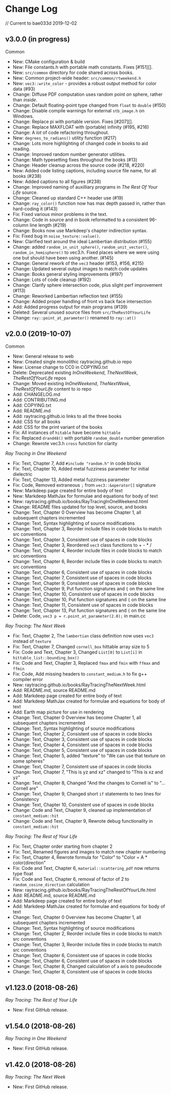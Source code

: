 Change Log
====================================================================================================

// Current to bae033d 2019-12-02

v3.0.0 (in progress)
---------------------
Common
- New: CMake configuration & build
- New: File constants.h with portable math constants. Fixes [#151][].
- New: `src/common` directory for code shared across books.
- New: Common project-wide header: `src/common/rtweekend.h`
- New: `vec3::write_color` - provides a robust output method for color data (#93)
- Change: Diffuse PDF computation uses random point _on_ sphere, rather than _inside_.
- Change: Default floating-point type changed from `float` to `double` (#150)
- Change: Disable compile warnings for external `stb_image.h` on Windows.
- Change: Replace pi with portable version. Fixes [#207][].
- Change: Replace MAXFLOAT with (portable) infinity (#195, #216)
- Change: A _lot_ of code refactoring throughout.
- New: `degrees_to_radians()` utility function (#217)
- Change: Lots more highlighting of changed code in books to aid reading.
- Change: Improved random number generator utilities.
- Change: Math typesetting fixes throughout the books (#13)
- Change: Header cleanup across the source code (#218, #220)
- New: Added code listing captions, including source file name, for all books (#238)
- New: Added captions to all figures (#238)
- Change: Improved naming of auxilliary programs in _The Rest Of Your Life_ source.
- Change: Cleaned up standard C++ header use (#19)
- Change: `ray_color()` function now has max depth passed in, rather than hard-coding it (#143)
- Fix: Fixed various minor problems in the text.
- Change: Code in source and in book reformatted to a consistent 96-column line length (#219)
- Change: Books now use Markdeep's chapter indirection syntax.
- Fix: Fixed bug in `noise_texture::value()`.
- New: Clarified text around the ideal Lambertian distribution (#155)
- Change: added `random_in_unit_sphere()`, `random_unit_vector()`, `random_in_hemisphere()` to
  vec3.h. Fixed places where we were using one but should have been using another. (#145)
- Change: General rework of the `vec3` header (#153, #156, #215)
- Change: Updated several output images to match code updates
- Change: Books general styling improvements (#197)
- Change: Lots of code cleanup (#192)
- Change: Clarify sphere intersection code, plus slight perf improvement (#113)
- Change: Reworked Lambertian reflection text (#155)
- Change: Added proper handling of front vs back face intersection
- Add: Added progress output for main programs (#139)
- Deleted: Several unused source files from `src/TheRestOfYourLife`
- Change: `ray::point_at_parameter()` renamed to `ray::at()`


v2.0.0 (2019-10-07)
--------------------
Common
- New: General release to web
- New: Created single monolithic raytracing.github.io repo
- New: License change to CC0 in COPYING.txt
- Delete: Deprecated existing _InOneWeekend_, _TheNextWeek_, _TheRestOfYourLife_ repos
- Change: Moved existing _InOneWeekend_, _TheNextWeek_, _TheRestOfYourLife_ content to io repo
- Add: CHANGELOG.md
- Add: CONTRIBUTING.md
- Add: COPYING.txt
- Add: README.md
- Add: raytracing.github.io links to all the three books
- Add: CSS for all books
- Add: CSS for the print variant of the books
- Fix: All instances of `hitable` have become `hittable`
- Fix: Replaced `drand48()` with portable `random_double` number generation
- Change: Rewrote vec3.h `cross` function for clarity


_Ray Tracing in One Weekend_
- Fix: Text, Chapter 7, Add `#include "random.h"` in code blocks
- Fix: Text, Chapter 10, Added metal fuzziness parameter for initial dielectric
- Fix: Text, Chapter 13, Added metal fuzziness parameter
- Fix: Code, Removed extraneous `;` from `vec3::&operator[]` signature
- New: Markdeep page created for entire body of text
- New: Markdeep MathJax for formulae and equations for body of text
- New: raytracing.github.io/books/RayTracingInOneWeekend.html
- Change: README files updated for top level, source, and books
- Change: Text, Chapter 0 Overview has become Chapter 1, all subsequent chapters incremented
- Change: Text, Syntax highlighting of source modifications
- Change: Text, Chapter 3, Reorder include files in code blocks to match src conventions
- Change: Text, Chapter 3, Consistent use of spaces in code blocks
- Change: Text, Chapter 3, Reordered `vec3` class functions to + - * /
- Change: Text, Chapter 4, Reorder include files in code blocks to match src conventions
- Change: Text, Chapter 6, Reorder include files in code blocks to match src conventions
- Change: Text, Chapter 6, Consistent use of spaces in code blocks
- Change: Text, Chapter 7, Consistent use of spaces in code blocks
- Change: Text, Chapter 9, Consistent use of spaces in code blocks
- Change: Text, Chapter 9, Put function signatures and `{` on the same line
- Change: Text, Chapter 10, Consistent use of spaces in code blocks
- Change: Text, Chapter 10, Put function signatures and `{` on the same line
- Change: Text, Chapter 11, Consistent use of spaces in code blocks
- Change: Text, Chapter 13, Put function signatures and `{` on the same line
- Delete: Code, `vec3 p = r.point_at_parameter(2.0);` in main.cc


_Ray Tracing: The Next Week_
- Fix: Text, Chapter 2, The `lambertian` class definition now uses `vec3` instead of `texture`
- Fix: Text, Chapter 7, Changed `cornell_box` hittable array size to 5
- Fix: Code and Text, Chapter 3, Changed `List[0]` to `List[i]` in `hittable_list::bounding_box()`
- Fix: Code and Text, Chapter 3, Replaced `fmax` and `fmin` with `ffmax` and `ffmin`
- Fix: Code, Add missing headers to `constant_medium.h` to fix g++ compiler error
- New: raytracing.github.io/books/RayTracingTheNextWeek.html
- Add: README.md, source README.md
- Add: Markdeep page created for entire body of text
- Add: Markdeep MathJax created for formulae and equations for body of text
- Add: Earth map picture for use in rendering
- Change: Text, Chapter 0 Overview has become Chapter 1, all subsequent chapters incremented
- Change: Text, Syntax highlighting of source modifications
- Change: Text, Chapter 2, Consistent use of spaces in code blocks
- Change: Text, Chapter 3, Consistent use of spaces in code blocks
- Change: Text, Chapter 4, Consistent use of spaces in code blocks
- Change: Text, Chapter 5, Consistent use of spaces in code blocks
- Change: Text, Chapter 5, added "texture" to "We can use that texture on some spheres"
- Change: Text, Chapter 7, Consistent use of spaces in code blocks
- Change: Text, Chapter 7, "This is yz and xz" changed to "This is xz and yz"
- Change: Text, Chapter 8, Changed "And the changes to Cornell is" to "... Cornell are"
- Change: Text, Chapter 9, Changed short `if` statements to two lines for Consistency
- Change: Text, Chapter 10, Consistent use of spaces in code blocks
- Change: Code and Text, Chapter 9, cleaned up implementation of `constant_medium::hit`
- Change: Code and Text, Chapter 9, Rewrote debug functionality in `constant_medium::hit`


_Ray Tracing: The Rest of Your Life_
- Fix: Text, Chapter order starting from chapter 2
- Fix: Text, Renamed figures and images to match new chapter numbering
- Fix: Text, Chapter 4, Rewrote formula for "Color" to "Color = A * color(direction"
- Fix: Code and Text, Chapter 6, `material::scattering_pdf` now returns type float
- Fix: Code and Text, Chapter 6, removal of factor of 2 to `random_cosine_direction` calculation
- New: raytracing.github.io/books/RayTracingTheRestOfYourLife.html
- Add: README.md, source README.md
- Add: Markdeep page created for entire body of text
- Add: Markdeep MathJax created for formulae and equations for body of text
- Change: Text, Chapter 0 Overview has become Chapter 1, all subsequent chapters incremented
- Change: Text, Syntax highlighting of source modifications
- Change: Text, Chapter 2, Reorder include files in code blocks to match src conventions
- Change: Text, Chapter 3, Reorder include files in code blocks to match src conventions
- Change: Text, Chapter 6, Consistent use of spaces in code blocks
- Change: Text, Chapter 6, Consistent use of spaces in code blocks
- Change: Text, Chapter 8, Changed calculation of `a` axis to pseudocode
- Change: Text, Chapter 8, Consistent use of spaces in code blocks


v1.123.0  (2018-08-26)
-----------------------
_Ray Tracing: The Rest of Your Life_
- New: First GitHub release.


v1.54.0  (2018-08-26)
----------------------
_Ray Tracing in One Weekend_
- New: First GitHub release.


v1.42.0  (2018-08-26)
----------------------
_Ray Tracing: The Next Week_
- New: First GitHub release.



[#195]: https://github.com/raytracing/raytracing.github.io/issues/#195
